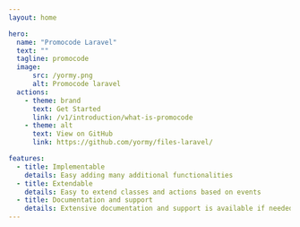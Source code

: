 ```yaml
---
layout: home

hero:
  name: "Promocode Laravel"
  text: ""
  tagline: promocode
  image:
      src: /yormy.png
      alt: Promocode laravel
  actions:
    - theme: brand
      text: Get Started
      link: /v1/introduction/what-is-promocode
    - theme: alt
      text: View on GitHub
      link: https://github.com/yormy/files-laravel/

features:
  - title: Implementable
    details: Easy adding many additional functionalities
  - title: Extendable
    details: Easy to extend classes and actions based on events
  - title: Documentation and support
    details: Extensive documentation and support is available if needed
---
```

